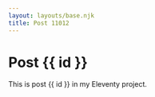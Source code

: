 ```yaml
---
layout: layouts/base.njk
title: Post 11012
---
```


# Post {{ id }}

This is post {{ id }} in my Eleventy project.
